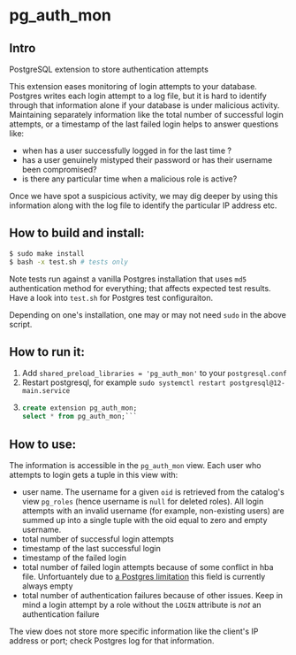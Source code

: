 # pg_auth_mon

## Intro

PostgreSQL extension to store authentication attempts

This extension eases monitoring of login attempts to your
database. Postgres writes each login attempt to a log file, but it is
hard to identify through that information alone if your database
is under malicious activity. Maintaining separately information like the total number of successful login attempts, or a timestamp of the last failed login helps to answer questions like:
- when has a user successfully logged in for the last time ?
- has a user genuinely mistyped their password or has their username been
compromised?
- is there any particular time when a malicious role is active?

Once we have spot a suspicious activity, we may dig
deeper by using this information along with the log file to identify the
particular IP address etc.


## How to build and install:

```bash
$ sudo make install
$ bash -x test.sh # tests only
```

Note tests run against a vanilla Postgres installation that uses `md5` authentication method for everything;
that affects expected test results. Have a look into `test.sh` for Postgres test configuraiton.

Depending on one's installation, one may or may not need `sudo` in the above script.

## How to run it:

1. Add `shared_preload_libraries = 'pg_auth_mon'` to your `postgresql.conf`
2. Restart postgresql, for example `sudo systemctl restart postgresql@12-main.service`
3. ```sql
   create extension pg_auth_mon;
   select * from pg_auth_mon;```

## How to use:

The information is accessible in the `pg_auth_mon` view. Each user who attempts to login gets a tuple in this view with:
- user name. The username for a given `oid` is retrieved from the catalog's view `pg_roles` (hence username is `null` for deleted roles). All login attempts with an invalid username (for example, non-existing users) are summed up into a single tuple with the oid equal to zero and empty username. 
- total number of successful login attempts
- timestamp of the last successful login
- timestamp of the failed login
- total number of failed login attempts because of some conflict in hba file. Unfortuantely due to [a Postgres limitation](https://github.com/RafiaSabih/pg_auth_mon/issues/10) this field is currently always empty
- total number of authentication failures because of other issues. Keep in mind a login attempt by a role without the `LOGIN` attribute is *not* an authentication failure

The view does not store more specific information like the client's IP address or port; check Postgres log for that information. 
